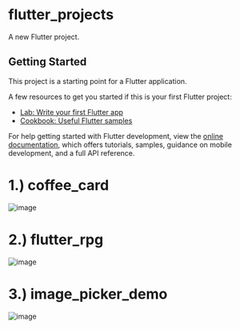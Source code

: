 # flutter_projects

A new Flutter project.

## Getting Started

This project is a starting point for a Flutter application.

A few resources to get you started if this is your first Flutter project:

- [Lab: Write your first Flutter app](https://docs.flutter.dev/get-started/codelab)
- [Cookbook: Useful Flutter samples](https://docs.flutter.dev/cookbook)

For help getting started with Flutter development, view the
[online documentation](https://docs.flutter.dev/), which offers tutorials,
samples, guidance on mobile development, and a full API reference.

# 1.) coffee_card
![image](https://github.com/user-attachments/assets/ad23d426-af3c-4049-9d2b-faf49b8ed8af)

# 2.) flutter_rpg
![image](https://github.com/user-attachments/assets/5e490771-9bb8-4e4c-9399-d90ef8f61958)

# 3.) image_picker_demo
![image](https://github.com/user-attachments/assets/4060d736-63d4-4231-96f3-37d79d953e4e)


